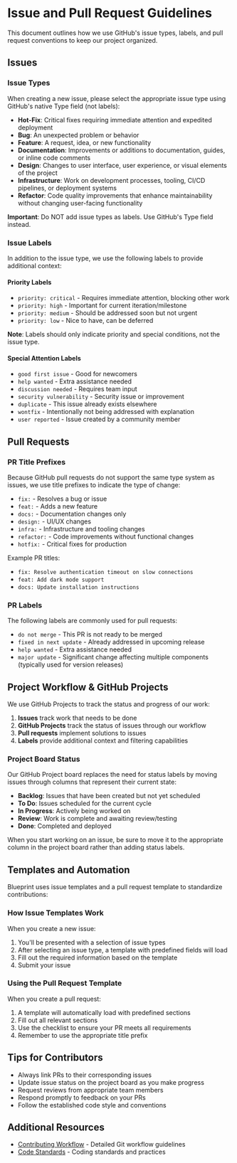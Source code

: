 # Issue and Pull Request Guidelines

This document outlines how we use GitHub's issue types, labels, and pull request conventions to keep our project organized.

## Issues

### Issue Types

When creating a new issue, please select the appropriate issue type using GitHub's native Type field (not labels):

- **Hot-Fix**: Critical fixes requiring immediate attention and expedited deployment
- **Bug**: An unexpected problem or behavior
- **Feature**: A request, idea, or new functionality
- **Documentation**: Improvements or additions to documentation, guides, or inline code comments
- **Design**: Changes to user interface, user experience, or visual elements of the project
- **Infrastructure**: Work on development processes, tooling, CI/CD pipelines, or deployment systems
- **Refactor**: Code quality improvements that enhance maintainability without changing user-facing functionality

**Important**: Do NOT add issue types as labels. Use GitHub's Type field instead.

### Issue Labels

In addition to the issue type, we use the following labels to provide additional context:

#### Priority Labels
- `priority: critical` - Requires immediate attention, blocking other work
- `priority: high` - Important for current iteration/milestone
- `priority: medium` - Should be addressed soon but not urgent
- `priority: low` - Nice to have, can be deferred

**Note**: Labels should only indicate priority and special conditions, not the issue type.

#### Special Attention Labels
- `good first issue` - Good for newcomers
- `help wanted` - Extra assistance needed
- `discussion needed` - Requires team input
- `security vulnerability` - Security issue or improvement
- `duplicate` - This issue already exists elsewhere
- `wontfix` - Intentionally not being addressed with explanation
- `user reported` - Issue created by a community member

## Pull Requests

### PR Title Prefixes

Because GitHub pull requests do not support the same type system as issues, we use title prefixes to indicate the type of change:

- `fix:` - Resolves a bug or issue
- `feat:` - Adds a new feature
- `docs:` - Documentation changes only
- `design:` - UI/UX changes
- `infra:` - Infrastructure and tooling changes
- `refactor:` - Code improvements without functional changes
- `hotfix:` - Critical fixes for production

Example PR titles:
- `fix: Resolve authentication timeout on slow connections`
- `feat: Add dark mode support`
- `docs: Update installation instructions`

### PR Labels

The following labels are commonly used for pull requests:

- `do not merge` - This PR is not ready to be merged
- `fixed in next update` - Already addressed in upcoming release
- `help wanted` - Extra assistance needed
- `major update` - Significant change affecting multiple components (typically used for version releases)

## Project Workflow & GitHub Projects

We use GitHub Projects to track the status and progress of our work:

1. **Issues** track work that needs to be done
2. **GitHub Projects** track the status of issues through our workflow
3. **Pull requests** implement solutions to issues
4. **Labels** provide additional context and filtering capabilities

### Project Board Status

Our GitHub Project board replaces the need for status labels by moving issues through columns that represent their current state:

- **Backlog**: Issues that have been created but not yet scheduled
- **To Do**: Issues scheduled for the current cycle
- **In Progress**: Actively being worked on
- **Review**: Work is complete and awaiting review/testing
- **Done**: Completed and deployed

When you start working on an issue, be sure to move it to the appropriate column in the project board rather than adding status labels.

## Templates and Automation

Blueprint uses issue templates and a pull request template to standardize contributions:

### How Issue Templates Work

When you create a new issue:
1. You'll be presented with a selection of issue types
2. After selecting an issue type, a template with predefined fields will load
3. Fill out the required information based on the template
4. Submit your issue

### Using the Pull Request Template

When you create a pull request:
1. A template will automatically load with predefined sections
2. Fill out all relevant sections
3. Use the checklist to ensure your PR meets all requirements
4. Remember to use the appropriate title prefix

## Tips for Contributors

- Always link PRs to their corresponding issues
- Update issue status on the project board as you make progress
- Request reviews from appropriate team members
- Respond promptly to feedback on your PRs
- Follow the established code style and conventions

## Additional Resources

- [Contributing Workflow](./workflow.md) - Detailed Git workflow guidelines
- [Code Standards](./code-standards.md) - Coding standards and practices
